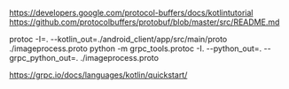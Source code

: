 https://developers.google.com/protocol-buffers/docs/kotlintutorial
https://github.com/protocolbuffers/protobuf/blob/master/src/README.md

protoc -I=. --kotlin_out=./android_client/app/src/main/proto ./imageprocess.proto
python -m grpc_tools.protoc -I. --python_out=. --grpc_python_out=. ./imageprocess.proto

https://grpc.io/docs/languages/kotlin/quickstart/